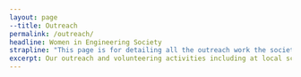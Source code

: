 ```yaml
---
layout: page
--title: Outreach
permalink: /outreach/
headline: Women in Engineering Society
strapline: "This page is for detailing all the outreach work the society has done and will need help in organising in the future: to include notes on DigiMakers and visiting your old school."
excerpt: Our outreach and volunteering activities including at local schools and DigiMakers.
---
```


<!--Nothing here yet-->
